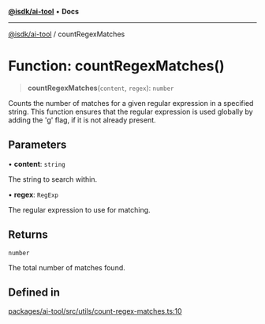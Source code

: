 [**@isdk/ai-tool**](../README.md) • **Docs**

***

[@isdk/ai-tool](../globals.md) / countRegexMatches

# Function: countRegexMatches()

> **countRegexMatches**(`content`, `regex`): `number`

Counts the number of matches for a given regular expression in a specified string.
This function ensures that the regular expression is used globally by adding the 'g' flag,
if it is not already present.

## Parameters

• **content**: `string`

The string to search within.

• **regex**: `RegExp`

The regular expression to use for matching.

## Returns

`number`

The total number of matches found.

## Defined in

[packages/ai-tool/src/utils/count-regex-matches.ts:10](https://github.com/isdk/ai-tool.js/blob/5f9f0083c734722103ff5468e424b48c212a55f0/src/utils/count-regex-matches.ts#L10)
